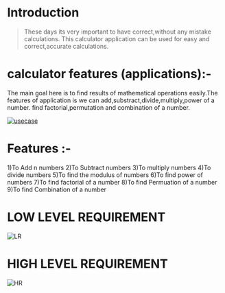 # Introduction
>These days its very important to have correct,without any mistake calculations.
>This calculator application can be used for easy and correct,accurate calculations.

# calculator features (applications):-
The main goal here is to find results of mathematical operations easily.The features of application is we can add,substract,divide,multiply,power of a number.
find factorial,permutation and combination of a number.

[
![usecase](https://user-images.githubusercontent.com/86082546/124637740-befba680-dea7-11eb-810c-e94e04a5d441.png)
](url)

# Features :-

1)To Add n numbers
2)To Subtract numbers
3)To multiply numbers
4)To divide numbers
5)To find the modulus of numbers
6)To find power of numbers
7)To find factorial of a number
8)To find Permuation of a number
9)To find Combination of a number
 # LOW LEVEL REQUIREMENT
 
![LR](https://user-images.githubusercontent.com/86082546/125667719-918a311a-8b18-496b-87a0-53a30818c992.jpeg)

# HIGH LEVEL REQUIREMENT 


 ![HR](https://user-images.githubusercontent.com/86082546/125668189-4c700535-c338-41ee-a80c-d4bcb8c6f730.jpeg)
